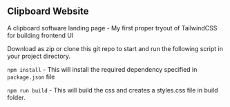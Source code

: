 ## Clipboard Website
A clipboard software landing page - My first proper tryout of TailwindCSS for building frontend UI

Download as zip or clone this git repo to start and run the following script in your project directory.

`npm install` - This will install the required dependency specified in `package.json` file

`npm run build` - This will build the css and creates a styles.css file in build folder.
